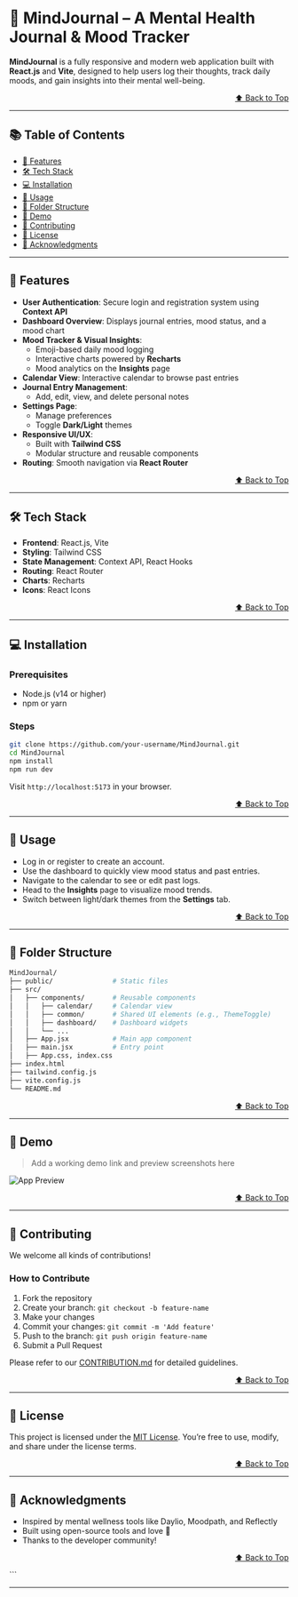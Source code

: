 # 🧠 MindJournal – A Mental Health Journal & Mood Tracker

**MindJournal** is a fully responsive and modern web application built with **React.js** and **Vite**, designed to help users log their thoughts, track daily moods, and gain insights into their mental well-being.

<p align="right"><a href="#-table-of-contents">⬆️ Back to Top</a></p>

---

## 📚 Table of Contents

- [🚀 Features](#-features)
- [🛠️ Tech Stack](#️-tech-stack)
- [💻 Installation](#-installation)
- [📖 Usage](#-usage)
- [📁 Folder Structure](#-folder-structure)
- [📸 Demo](#-demo)
- [🤝 Contributing](#-contributing)
- [📄 License](#-license)
- [🙏 Acknowledgments](#-acknowledgments)

---

## 🚀 Features

- **User Authentication**: Secure login and registration system using **Context API**
- **Dashboard Overview**: Displays journal entries, mood status, and a mood chart
- **Mood Tracker & Visual Insights**:
  - Emoji-based daily mood logging  
  - Interactive charts powered by **Recharts**
  - Mood analytics on the **Insights** page  
- **Calendar View**: Interactive calendar to browse past entries
- **Journal Entry Management**:
  - Add, edit, view, and delete personal notes  
- **Settings Page**:
  - Manage preferences  
  - Toggle **Dark/Light** themes  
- **Responsive UI/UX**:
  - Built with **Tailwind CSS**  
  - Modular structure and reusable components  
- **Routing**: Smooth navigation via **React Router**

<p align="right"><a href="#-table-of-contents">⬆️ Back to Top</a></p>

---

## 🛠️ Tech Stack

- **Frontend**: React.js, Vite
- **Styling**: Tailwind CSS
- **State Management**: Context API, React Hooks
- **Routing**: React Router
- **Charts**: Recharts
- **Icons**: React Icons

<p align="right"><a href="#-table-of-contents">⬆️ Back to Top</a></p>

---

## 💻 Installation

### Prerequisites

- Node.js (v14 or higher)
- npm or yarn

### Steps

```bash
git clone https://github.com/your-username/MindJournal.git
cd MindJournal
npm install
npm run dev
````

Visit `http://localhost:5173` in your browser.

<p align="right"><a href="#-table-of-contents">⬆️ Back to Top</a></p>

---

## 📖 Usage

* Log in or register to create an account.
* Use the dashboard to quickly view mood status and past entries.
* Navigate to the calendar to see or edit past logs.
* Head to the **Insights** page to visualize mood trends.
* Switch between light/dark themes from the **Settings** tab.

<p align="right"><a href="#-table-of-contents">⬆️ Back to Top</a></p>

---

## 📁 Folder Structure

```bash
MindJournal/
├── public/               # Static files
├── src/
│   ├── components/       # Reusable components
│   │   ├── calendar/     # Calendar view
│   │   ├── common/       # Shared UI elements (e.g., ThemeToggle)
│   │   ├── dashboard/    # Dashboard widgets
│   │   └── ...           
│   ├── App.jsx           # Main app component
│   ├── main.jsx          # Entry point
│   ├── App.css, index.css
├── index.html
├── tailwind.config.js
├── vite.config.js
└── README.md
```

<p align="right"><a href="#-table-of-contents">⬆️ Back to Top</a></p>

---

## 📸 Demo

> Add a working demo link and preview screenshots here

![App Preview](public/demo-screenshot.png)

<p align="right"><a href="#-table-of-contents">⬆️ Back to Top</a></p>

---

## 🤝 Contributing

We welcome all kinds of contributions!

### How to Contribute

1. Fork the repository
2. Create your branch: `git checkout -b feature-name`
3. Make your changes
4. Commit your changes: `git commit -m 'Add feature'`
5. Push to the branch: `git push origin feature-name`
6. Submit a Pull Request

Please refer to our [CONTRIBUTION.md](CONTRIBUTION.md) for detailed guidelines.

<p align="right"><a href="#-table-of-contents">⬆️ Back to Top</a></p>

---

## 📄 License

This project is licensed under the [MIT License](LICENSE).
You’re free to use, modify, and share under the license terms.

<p align="right"><a href="#-table-of-contents">⬆️ Back to Top</a></p>

---

## 🙏 Acknowledgments

* Inspired by mental wellness tools like Daylio, Moodpath, and Reflectly
* Built using open-source tools and love 💖
* Thanks to the developer community!

<p align="right"><a href="#-table-of-contents">⬆️ Back to Top</a></p>
```

---
